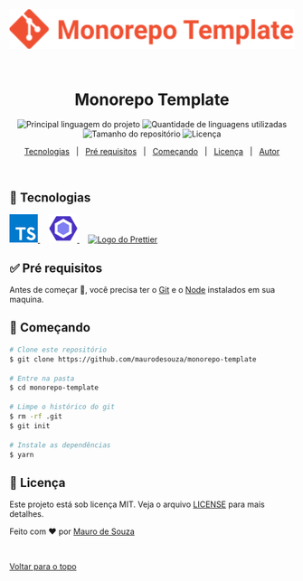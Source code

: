 <div align="center" id="top">
  <img src="./.github/image.svg" alt="Socket Chat" width="700px" />

  &#xa0;

</div>

<h1 align="center">Monorepo Template</h1>

<p align="center">
  <img alt="Principal linguagem do projeto" src="https://img.shields.io/github/languages/top/maurodesouza/monorepo-template?color=F05032">

  <img alt="Quantidade de linguagens utilizadas" src="https://img.shields.io/github/languages/count/maurodesouza/monorepo-template?color=F05032">

  <img alt="Tamanho do repositório" src="https://img.shields.io/github/repo-size/maurodesouza/monorepo-template?color=F05032">

  <img alt="Licença" src="https://img.shields.io/github/license/maurodesouza/monorepo-template?color=F05032">
</p>


<p align="center">
  <a href="#rocket-tecnologias">Tecnologias</a> &#xa0; | &#xa0;
  <a href="#white_check_mark-pré-requisitos">Pré requisitos</a> &#xa0; | &#xa0;
  <a href="#checkered_flag-começando">Começando</a> &#xa0; | &#xa0;
  <a href="#memo-licença">Licença</a> &#xa0; | &#xa0;
  <a href="https://github.com/maurodesouza" target="_blank">Autor</a>
</p>

<br>

## :rocket: Tecnologias ##

<a href="https://www.typescriptlang.org">
  <img width="50" title="Typescript" alt="Logo do Typescript" src="https://raw.githubusercontent.com/github/explore/80688e429a7d4ef2fca1e82350fe8e3517d3494d/topics/typescript/typescript.png">
</a> &#xa0; &#xa0;

<a href="https://eslint.org">
  <img  width="50" title="Eslint" alt="Logo do Eslint" src="https://raw.githubusercontent.com/github/explore/80688e429a7d4ef2fca1e82350fe8e3517d3494d/topics/eslint/eslint.png">
</a> &#xa0; &#xa0;

<a href="https://prettier.io">
  <img width="50" title="Prettier" alt="Logo do Prettier" src="https://prettier.io/icon.png">
</a>


## :white_check_mark: Pré requisitos ##

Antes de começar :checkered_flag:, você precisa ter o [Git](https://git-scm.com) e o [Node](https://nodejs.org/en/) instalados em sua maquina.

## :checkered_flag: Começando ##

```bash
# Clone este repositório
$ git clone https://github.com/maurodesouza/monorepo-template

# Entre na pasta
$ cd monorepo-template

# Limpe o histórico do git
$ rm -rf .git
$ git init

# Instale as dependências
$ yarn
```

## :memo: Licença ##

Este projeto está sob licença MIT. Veja o arquivo [LICENSE](LICENSE.md) para mais detalhes.


Feito com :heart: por <a href="https://github.com/maurodesouza" target="_blank">Mauro de Souza</a>

&#xa0;

<a href="#top">Voltar para o topo</a>
